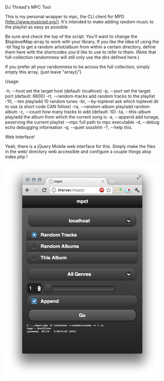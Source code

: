 DJ Thread's MPC Tool

This is my personal wrapper to mpc, the CLI client for MPD [http://www.musicpd.org/]. It's intended to make adding random music to the playlist as easy as possible.

Be sure and check the top of the script. You'll want to change the $toplevelMap array to work with your library. If you like the idea of using the -bt flag to get a random artist/album from within a certain directory, define them here with the shortcodes you'd like to use to refer to them. (Note that full-collection randomness will still only use the dirs defined here.)

If you prefer all your randomness to be across the full collection, simply empty this array. (just leave "array()")

Usage:

   -h,  --host           set the target host (default: localhost)
   -p,  --port           set the target port (default: 6600)
   -rt, --random-tracks  add random tracks to the playlist
   -10, --ten            play/add 10 random tunes
   -bt, --by-toplevel    ask which toplevel dir to use (a short code CAN follow)
   -ra, --random-album   play/add random album
   -c,  --count          how many tracks to add (default: 10)
   -ta, --this-album     play/add the album from which the current song is
   -a,  --append         add tunage, peserving the current playlist
        --mpc            full path to mpc executable
   -d,  --debug          echo debugging information
   -q,  --quiet          sssshhh
   -?,  --help           this.


Web Interface!

Yeah, there is a jQuery Mobile web interface for this. Simply make the files in the web/ directory web accessible and configure a couple things atop index.php !

![jQuery Mobile Web Interface](https://github.com/djthread/mpct/blob/master/Web%20UI%20Screenshot.png?raw=true)
